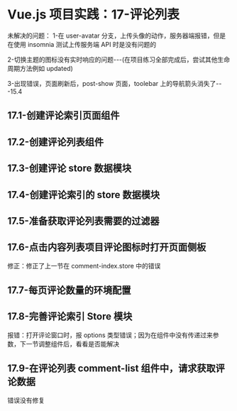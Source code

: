 # Vue.js 项目实践：17-评论列表

未解决的问题：
1-在 user-avatar 分支，上传头像的动作，服务器端报错，但是在使用 insomnia 测试上传服务端 API 时是没有问题的

2-切换主题的图标没有实时响应的问题---(在项目练习全部完成后，尝试其他生命周期方法例如 updated)

3-出现错误，页面刷新后，post-show 页面，toolebar 上的导航箭头消失了---15.4

## 17.1-创建评论索引页面组件

## 17.2-创建评论列表组件

## 17.3-创建评论 store 数据模块

## 17.4-创建评论索引的 store 数据模块

## 17.5-准备获取评论列表需要的过滤器

## 17.6-点击内容列表项目评论图标时打开页面侧板

修正：修正了上一节在 comment-index.store 中的错误

## 17.7-每页评论数量的环境配置

## 17.8-完善评论索引 Store 模块

报错：打开评论窗口时，报 options 类型错误；因为在组件中没有传递过来参数，下一节调整组件后，看看是否能解决

## 17.9-在评论列表 comment-list 组件中，请求获取评论数据

错误没有修复

